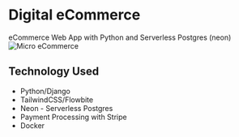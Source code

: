 # Digital eCommerce
eCommerce Web App with Python and Serverless Postgres (neon)
![Micro eCommerce](https://github.com/omarreda22/digital-eCommerce/tree/main/src/core/static-files/redmi/micro-ec.png)

## Technology Used
- Python/Django
- TailwindCSS/Flowbite
- Neon - Serverless Postgres
- Payment Processing with Stripe
- Docker
